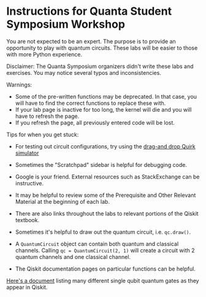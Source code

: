 # Instructions for Quanta Student Symposium Workshop

You are not expected to be an expert. The purpose is to provide an opportunity to play with quantum circuits.
These labs will be easier to those with more Python experience.

Disclaimer: The Quanta Symposium organizers didn't write these labs and exercises. You may notice several typos and inconsistencies.

Warnings:
* Some of the pre-written functions may be deprecated. In that case, you will have to find the correct functions to replace these with.
* If your lab page is inactive for too long, the kernel will die and you will have to refresh the page.
* If you refresh the page, all previously entered code will be lost.

Tips for when you get stuck:
* For testing out circuit configurations, try using the [drag-and drop Quirk simulator](https://algassert.com/quirk)
* Sometimes the "Scratchpad" sidebar is helpful for debugging code.
* Google is your friend. External resources such as StackExchange can be instructive.
* It may be helpful to review some of the Prerequisite and Other Relevant Material at the beginning of each lab.
* There are also links throughout the labs to relevant portions of the Qiskit textbook. 
* Sometimes it's helpful to draw out the quantum circuit, i.e. `qc.draw()`.
* A `QuantumCircuit` object can contain both quantum and classical channels. Calling `qc = QuantumCircuit(2, 1)` will create a circuit with 2 quantum channels and one classical channel.

* The Qiskit documentation pages on particular functions can be helpful.


[Here's a document](https://raw.githubusercontent.com/qiskit-community/qiskit-textbook/main/content/ch-states/supplements/single-gates-cheatsheet.pdf) listing many different single qubit quantum gates as they appear in Qiskit.
